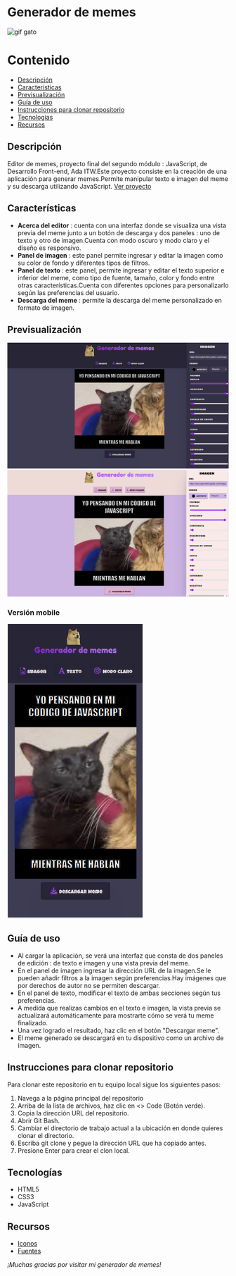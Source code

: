 # Generador de memes

![gif gato ](https://media4.giphy.com/media/o0vwzuFwCGAFO/200w.webp?cid=ecf05e47jlwy45516ecumel01gw0w6t0e61ilq9qp9q30e4o&ep=v1_gifs_search&rid=200w.webp&ct=g)

# Contenido

-   [Descripción](#descripción)
-   [Características](#características)
-   [Previsualización](#previsualización)
-   [Guía de uso](#guía-de-uso)
-   [Instrucciones para clonar repositorio](#instrucciones-para-clonar-repositorio)
-   [Tecnologías ](#tecnologías)
-   [Recursos](#recursos)

## Descripción

Editor de memes, proyecto final del segundo módulo : JavaScript, de Desarrollo Front-end, Ada ITW.Este proyecto consiste en la creación de una aplicación para generar memes.Permite manipular texto e imagen del meme y su descarga utilizando JavaScript.
[Ver proyecto](https://vanezalazar.github.io/editor-de-memes/)

## Características

-   **Acerca del editor** : cuenta con una interfaz donde se visualiza una vista previa del meme junto a un botón de descarga y dos paneles : uno de texto y otro de imagen.Cuenta con modo oscuro y modo claro y el diseño es responsivo.
-   **Panel de imagen** : este panel permite ingresar y editar la imagen como su color de fondo y diferentes tipos de filtros.
-   **Panel de texto** : este panel, permite ingresar y editar el texto superior e inferior del meme, como tipo de fuente, tamaño, color y fondo entre otras características.Cuenta con diferentes opciones para personalizarlo según las preferencias del usuario.
-   **Descarga del meme** : permite la descarga del meme personalizado en formato de imagen.

## Previsualización
![app preview](images/meme-generator-preview.jpg)
![app preview](images/meme-generator-preview2.jpg)

### Versión mobile

![app mobile preview ](images/meme-generator-mobile.jpg)

## Guía de uso

-   Al cargar la aplicación, se verá una interfaz que consta de dos paneles de edición : de texto e imagen y una vista previa del meme.
-   En el panel de imagen ingresar la dirección URL de la imagen.Se le pueden añadir filtros a la imagen según preferencias.Hay imágenes que por derechos de autor no se permiten descargar.
-   En el panel de texto, modificar el texto de ambas secciones según tus preferencias.
-   A medida que realizas cambios en el texto e imagen, la vista previa se actualizará automáticamente para mostrarte cómo se verá tu meme finalizado.
-   Una vez logrado el resultado, haz clic en el botón "Descargar meme".
-   El meme generado se descargará en tu dispositivo como un archivo de imagen.

## Instrucciones para clonar repositorio

Para clonar este repositorio en tu equipo local sigue los siguientes pasos:

1. Navega a la página principal del repositorio
2. Arriba de la lista de archivos, haz clic en <> Code (Botón verde).
3. Copia la dirección URL del repositorio.
4. Abrir Git Bash.
5. Cambiar el directorio de trabajo actual a la ubicación en donde quieres clonar el directorio.
6. Escriba git clone y pegue la dirección URL que ha copiado antes.
7. Presione Enter para crear el clon local.

## Tecnologías

-   HTML5
-   CSS3
-   JavaScript

## Recursos

-   [Iconos](https://fontawesome.com/)
-   [Fuentes](https://fonts.google.com/)

_¡Muchas gracias por visitar mi generador de memes!_
